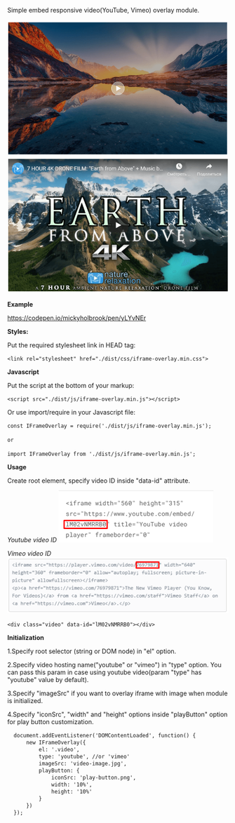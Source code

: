 Simple embed responsive video(YouTube, Vimeo) overlay module. 

<img src="docs-images/image1.png">

<img src="docs-images/image2.png">

**Example**

https://codepen.io/mickyholbrook/pen/yLYvNEr

**Styles:**
  
  Put the required stylesheet link in HEAD tag:
  
    <link rel="stylesheet" href="./dist/css/iframe-overlay.min.css">
    
**Javascript**   
    
Put the script at the bottom of your markup: 

    <script src="./dist/js/iframe-overlay.min.js"></script>    
   
Or use import/require in your Javascript file:
    
    const IFrameOverlay = require('./dist/js/iframe-overlay.min.js');
    
    or
    
    import IFrameOverlay from './dist/js/iframe-overlay.min.js';
 
**Usage**
     
Create root element, specify video ID inside "data-id" attribute. 

_Youtube video ID_
<img src="docs-images/image3.png">

_Vimeo video ID_
<img src="docs-images/image4.png">
          
    <div class="video" data-id="lM02vNMRRB0"></div>
         
**Initialization**

1.Specify root selector (string or DOM node) in "el" option.

2.Specify video hosting name("youtube" or "vimeo") in "type" option. You can pass this param in case using youtube video(param "type" has "youtube" value by default).

3.Specify "imageSrc" if you want to overlay iframe with image when module is initialized.

4.Specify "iconSrc", "width" and "height" options inside "playButton" option for play button customization. 
 
      document.addEventListener('DOMContentLoaded', function() {
          new IFrameOverlay({
              el: '.video',
              type: 'youtube', //or 'vimeo'
              imageSrc: 'video-image.jpg',
              playButton: {
                  iconSrc: 'play-button.png',
                  width: '10%',
                  height: '10%'
              }
          })
      });

